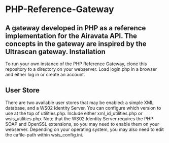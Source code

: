 PHP-Reference-Gateway
=====================

A gateway developed in PHP as a reference implementation for the Airavata API. The concepts in the gateway are inspired by the Ultrascan gateway. 
Installation
-----------------
To run your own instance of the PHP Reference Gateway, clone this repository to a directory on your webserver. Load login.php in a browser and either log in or create an account.

User Store
-----------------
There are two available user stores that may be enabled: a simple XML database, and a WS02 Identity Server. You can configure which version to use at the top of utilities.php. Include either xml_id_utilities.php or wsis_utilities.php. Note that the WS02 Identity Server requires the PHP SOAP and OpenSSL extensions, so you may need to enable them on your webserver. Depending on your operating system, you may also need to edit the cafile-path within wsis_config.ini.
